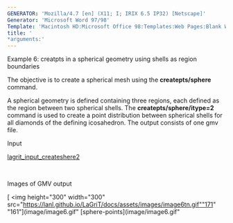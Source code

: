 ```yaml
---
GENERATOR: 'Mozilla/4.7 [en] (X11; I; IRIX 6.5 IP32) [Netscape]'
Generator: 'Microsoft Word 97/98'
Template: 'Macintosh HD:Microsoft Office 98:Templates:Web Pages:Blank Web Page'
title: '
*arguments:'
---
```


 Example 6: creatpts in a spherical geometry using shells as region
 boundaries

  The objective is to create a spherical mesh using the
  **createpts/sphere** command.
 
  A spherical geometry is defined containing three regions, each
  defined as the region between two spherical shells. The
  **createpts/sphere/itype=2** command is used to create a point
  distribution between spherical shells for all diamonds of the
  defining icosahedron. The output consists of one gmv file.

 Input     

  [lagrit\_input\_createshere2](../lagrit_input_createsphere2)

   

 Images of GMV output

  [
<img height="300" width="300" src="https://lanl.github.io/LaGriT/docs/assets/images/image6tn.gif""171"
  "161"](image/image6.gif" [sphere-points](image/image6.gif"
